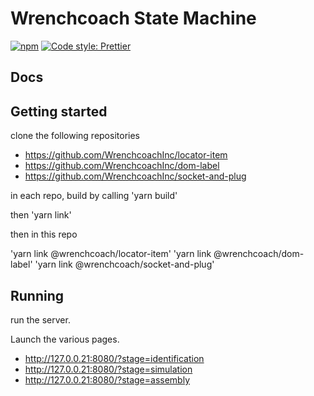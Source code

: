 # Wrenchcoach State Machine


[![npm](https://img.shields.io/npm/v/@zeainc/zea-engine?style=flat-square)](https://www.npmjs.com/package/@zeainc/zea-engine)
[![Code style: Prettier](https://img.shields.io/badge/code_style-prettier-ff69b4.svg?style=flat-square)](https://github.com/prettier/prettier)

## Docs


## Getting started

clone the following repositories

 * https://github.com/WrenchcoachInc/locator-item
 * https://github.com/WrenchcoachInc/dom-label
 * https://github.com/WrenchcoachInc/socket-and-plug

 in each repo, build by calling 'yarn build'

 then 'yarn link'

 then in this repo

 'yarn link @wrenchcoach/locator-item'
 'yarn link @wrenchcoach/dom-label'
 'yarn link @wrenchcoach/socket-and-plug'

 
## Running

run the server. 

Launch the various pages.
 * http://127.0.0.21:8080/?stage=identification
 * http://127.0.0.21:8080/?stage=simulation
 * http://127.0.0.21:8080/?stage=assembly


